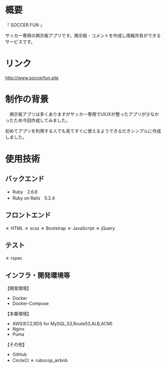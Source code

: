 # 概要

『 SOCCER FUN 』

サッカー専用の掲示板アプリです。掲示板・コメントを作成し情報共有ができるサービスです。

# リンク
http://www.soccerfun.site

# 制作の背景
　掲示板アプリは多くありますがサッカー専用でUIUXが整ったアプリが少なかったため今回作成してみました。
 

 初めてアプリを利用する人でも見てすぐに使えるようできるだきシンプルに作成しました。
# 使用技術

## バックエンド

* Ruby　2.6.6
* Ruby on Rails　5.2.4

## フロントエンド

＊ HTML
＊ scss
＊ Bootstrap
＊ JavaScript
＊ jQuery

## テスト

＊ rspec

## インフラ・開発環境等

【開発環境】

* Docker
* Docker-Compose

【本番環境】

* AWS(EC2,RDS for MySQL,S3,Route53,ALB,ACM)
* Nginx
* Puma

【その他】

* GitHub
* CircleCI
＊ rubocop_airbnb

